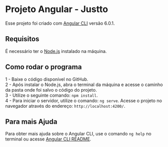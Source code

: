 # Projeto Angular - Justto

Esse projeto foi criado com [Angular CLI](https://github.com/angular/angular-cli) versão 6.0.1.

## Requisitos

É necessário ter o [Node.js](https://nodejs.org/en/download/) instalado na máquina.

## Como rodar o programa

 1 - Baixe o código disponível no GitHub. <br>
 2 - Após instalar o Node.js, abra o terminal da máquina e acesse o caminho da pasta onde foi salvo o código do projeto. <br>
 3 - Utilize o seguinte comando: `npm install`. <br>
 4 - Para iniciar o servidor, utilize o comando: `ng serve`. Acesse o projeto no navegador através do endereço: `http://localhost:4200/`.

## Para mais Ajuda

Para obter mais ajuda sobre o Angular CLI, use o comando `ng help` no terminal ou acesse [Angular CLI README](https://github.com/angular/angular-cli/blob/master/README.md).
